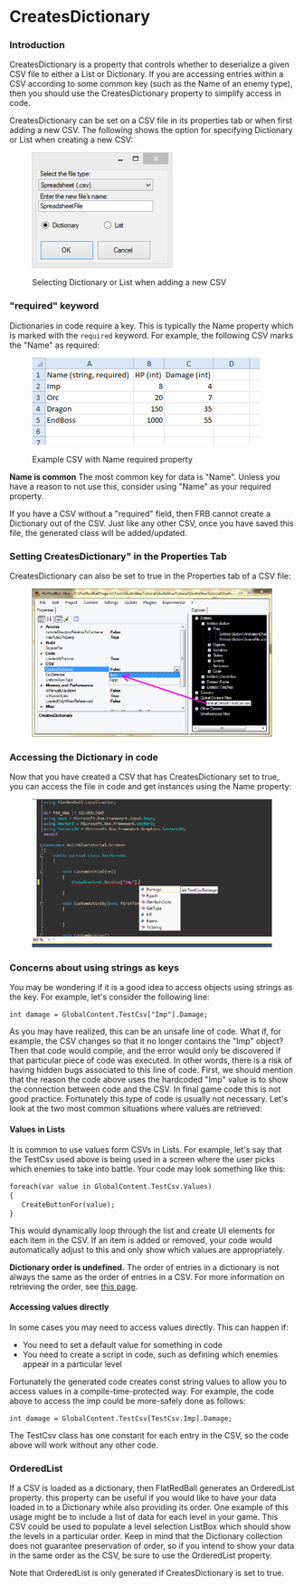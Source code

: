 # CreatesDictionary

### Introduction

CreatesDictionary is a property that controls whether to deserialize a given CSV file to either a List or Dictionary. If you are accessing entries within a CSV according to some common key (such as the Name of an enemy type), then you should use the CreatesDictionary property to simplify access in code.&#x20;

CreatesDictionary can be set on a CSV file in its properties tab or when first adding a new CSV. The following shows the option for specifying Dictionary or List when creating a new CSV:

<figure><img src="../../../.gitbook/assets/migrated_media-SpreadsheetDictionaryOrList.PNG" alt=""><figcaption><p>Selecting Dictionary or List when adding a new CSV</p></figcaption></figure>

### "required" keyword

Dictionaries in code require a key. This is typically the Name property which is marked with the `required` keyword. For example, the following CSV marks the "Name" as required:&#x20;

<figure><img src="../../../.gitbook/assets/migrated_media-CsvWithRequiredName.PNG" alt=""><figcaption><p>Example CSV with Name required property</p></figcaption></figure>

**Name is common** The most common key for data is "Name". Unless you have a reason to not use this, consider using "Name" as your required property.

If you have a CSV without a "required" field, then FRB cannot create a Dictionary out of the CSV. Just like any other CSV, once you have saved this file, the generated class will be added/updated.

### Setting CreatesDictionary" in the Properties Tab

CreatesDictionary can also be set to true in the Properties tab of a CSV file:

<figure><img src="../../../.gitbook/assets/migrated_media-CreatesDictionaryProperty.png" alt=""><figcaption></figcaption></figure>

### Accessing the Dictionary in code

Now that you have created a CSV that has CreatesDictionary set to true, you can access the file in code and get instances using the Name property:&#x20;

<figure><img src="../../../.gitbook/assets/migrated_media-DictionaryInCode.png" alt=""><figcaption></figcaption></figure>

### Concerns about using strings as keys

You may be wondering if it is a good idea to access objects using strings as the key. For example, let's consider the following line:

```
int damage = GlobalContent.TestCsv["Imp"].Damage;
```

As you may have realized, this can be an unsafe line of code. What if, for example, the CSV changes so that it no longer contains the "Imp" object? Then that code would compile, and the error would only be discovered if that particular piece of code was executed. In other words, there is a risk of having hidden bugs associated to this line of code. First, we should mention that the reason the code above uses the hardcoded "Imp" value is to show the connection between code and the CSV. In final game code this is not good practice. Fortunately this type of code is usually not necessary. Let's look at the two most common situations where values are retrieved:

#### Values in Lists

It is common to use values form CSVs in Lists. For example, let's say that the TestCsv used above is being used in a screen where the user picks which enemies to take into battle. Your code may look something like this:

```
foreach(var value in GlobalContent.TestCsv.Values)
{
   CreateButtonFor(value);
}
```

This would dynamically loop through the list and create UI elements for each item in the CSV. If an item is added or removed, your code would automatically adjust to this and only show which values are appropriately.

**Dictionary order is undefined.** The order of entries in a dictionary is not always the same as the order of entries in a CSV. For more information on retrieving the order, see [this page](../../../frb/docs/index.php).

#### Accessing values directly

In some cases you may need to access values directly. This can happen if:

* You need to set a default value for something in code
* You need to create a script in code, such as defining which enemies appear in a particular level

Fortunately the generated code creates const string values to allow you to access values in a compile-time-protected way. For example, the code above to access the imp could be more-safely done as follows:

```
int damage = GlobalContent.TestCsv[TestCsv.Imp].Damage;
```

The TestCsv class has one constant for each entry in the CSV, so the code above will work without any other code.

### OrderedList

If a CSV is loaded as a dictionary, then FlatRedBall generates an OrderedList property. this property can be useful if you would like to have your data loaded in to a Dictionary while also providing its order. One example of this usage might be to include a list of data for each level in your game. This CSV could be used to populate a level selection ListBox which should show the levels in a particular order. Keep in mind that the Dictionary collection does not guarantee preservation of order, so if you intend to show your data in the same order as the CSV, be sure to use the OrderedList property.

Note that OrderedList is only generated if CreatesDictionary is set to true.
